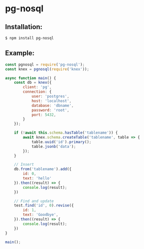 # pg-nosql

## Installation:
```$ npm install pg-nosql```

## Example:
```javascript
const pgnosql = require('pg-nosql');
const knex = pgnosql(require('knex'));

async function main() {
    const db = knex({
        client: 'pg',
        connection: {
            user: 'postgres',
            host: 'localhost',
            database: 'dbname',
            password: 'root',
            port: 5432,
        }
    });

    if (!await this.schema.hasTable('tablename')) {
        await knex.schema.createTable('tablename', table => {
            table.uuid('id').primary();
            table.jsonb('data');
        });
    }

    // Insert
    db.from('tablename').add({
        id: 0,
        text: 'hello'
    }).then((result) => {
        console.log(result);
    })

    // Find and update
    test.find('id', 0).revise({
        id: 1,
        text: 'Goodbye',
    }).then((result) => {
        console.log(result);
    })
}

main();
```